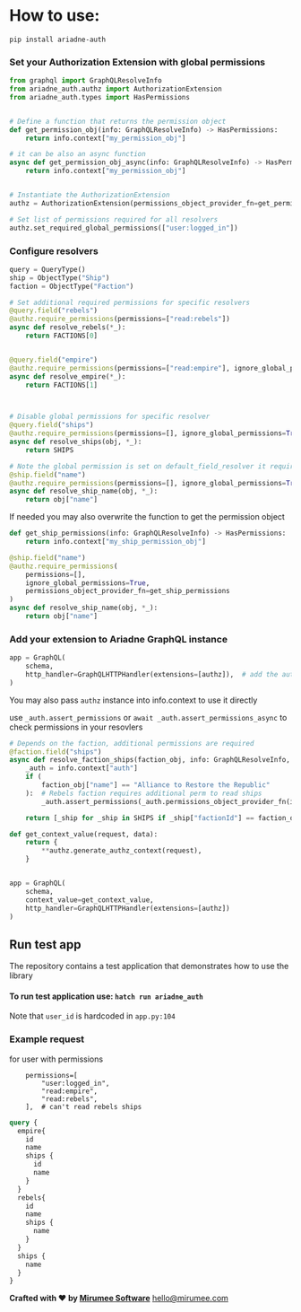 # How to use:
```shell
pip install ariadne-auth
```

### Set your Authorization Extension with global permissions

```python
from graphql import GraphQLResolveInfo
from ariadne_auth.authz import AuthorizationExtension
from ariadne_auth.types import HasPermissions


# Define a function that returns the permission object
def get_permission_obj(info: GraphQLResolveInfo) -> HasPermissions:
    return info.context["my_permission_obj"]

# it can be also an async function
async def get_permission_obj_async(info: GraphQLResolveInfo) -> HasPermissions:
    return info.context["my_permission_obj"]


# Instantiate the AuthorizationExtension
authz = AuthorizationExtension(permissions_object_provider_fn=get_permission_obj)

# Set list of permissions required for all resolvers 
authz.set_required_global_permissions(["user:logged_in"])
```


### Configure resolvers
```python
query = QueryType()
ship = ObjectType("Ship")
faction = ObjectType("Faction")

# Set additional required permissions for specific resolvers
@query.field("rebels")
@authz.require_permissions(permissions=["read:rebels"])
async def resolve_rebels(*_):
    return FACTIONS[0]


@query.field("empire")
@authz.require_permissions(permissions=["read:empire"], ignore_global_permissions=False)
async def resolve_empire(*_):
    return FACTIONS[1]



# Disable global permissions for specific resolver
@query.field("ships")
@authz.require_permissions(permissions=[], ignore_global_permissions=True)
async def resolve_ships(obj, *_):
    return SHIPS

# Note the global permission is set on default_field_resolver it requires to disable permissions explicity
@ship.field("name")
@authz.require_permissions(permissions=[], ignore_global_permissions=True)
async def resolve_ship_name(obj, *_):
    return obj["name"]
```

If needed you may also overwrite the function to get the permission object
```python
def get_ship_permissions(info: GraphQLResolveInfo) -> HasPermissions:
    return info.context["my_ship_permission_obj"]

@ship.field("name")
@authz.require_permissions(
    permissions=[],
    ignore_global_permissions=True,
    permissions_object_provider_fn=get_ship_permissions
)
async def resolve_ship_name(obj, *_):
    return obj["name"]

```


### Add your extension to Ariadne GraphQL instance
```python
app = GraphQL(
    schema,
    http_handler=GraphQLHTTPHandler(extensions=[authz]),  # add the authz extension
)
```
 
You may also pass `authz` instance into info.context to use it directly 

use `_auth.assert_permissions` or `await _auth.assert_permissions_async` to check permissions in your resovlers
```python
# Depends on the faction, additional permissions are required
@faction.field("ships")
async def resolve_faction_ships(faction_obj, info: GraphQLResolveInfo, *_):
    _auth = info.context["auth"]
    if (
        faction_obj["name"] == "Alliance to Restore the Republic"
    ):  # Rebels faction requires additional perm to read ships
        _auth.assert_permissions(_auth.permissions_object_provider_fn(info), ["read:ships"])

    return [_ship for _ship in SHIPS if _ship["factionId"] == faction_obj["id"]]

def get_context_value(request, data):
    return {
        **authz.generate_authz_context(request),
    }


app = GraphQL(
    schema,
    context_value=get_context_value,
    http_handler=GraphQLHTTPHandler(extensions=[authz])
)
```


## Run test app 
The repository contains a test application that demonstrates how to use the library

#### To run test application use: `hatch run ariadne_auth`
Note that `user_id` is hardcoded in `app.py:104`


### Example request
for user with permissions
```
    permissions=[
        "user:logged_in",
        "read:empire",
        "read:rebels",
    ],  # can't read rebels ships
```
```graphql
query {
  empire{
    id
    name
    ships {
      id
      name
    }
  }
  rebels{
    id
    name
    ships {
      name
    }
  }
  ships {
    name
  }
}
```



**Crafted with ❤️ by [Mirumee Software](https://mirumee.com)**
hello@mirumee.com